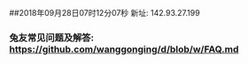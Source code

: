 ##2018年09月28日07时12分07秒 新址: 142.93.27.199
### 兔友常见问题及解答: https://github.com/wanggonging/d/blob/w/FAQ.md
